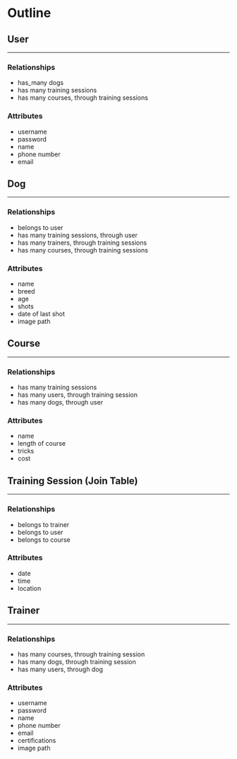 # Outline

## User
___
### Relationships
- has_many dogs
- has many training sessions
- has many courses, through training sessions
### Attributes
- username
- password
- name
- phone number
- email 

## Dog
___
### Relationships
- belongs to user
- has many training sessions, through user
- has many trainers, through training sessions
- has many courses, through training sessions
### Attributes
- name
- breed
- age
- shots
- date of last shot 
- image path

## Course
___
### Relationships
- has many training sessions
- has many users, through training session
- has many dogs, through user
### Attributes
- name
- length of course
- tricks
- cost 


## Training Session (Join Table)
___
### Relationships
- belongs to trainer
- belongs to user
- belongs to course
### Attributes
- date
- time
- location 

## Trainer
___
### Relationships
- has many courses, through training session
- has many dogs, through training session
- has many users, through dog
### Attributes
- username
- password
- name
- phone number
- email
- certifications
- image path